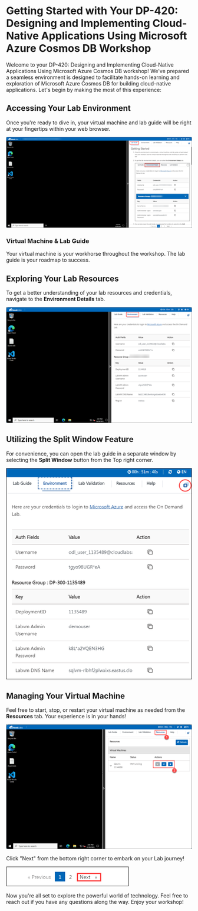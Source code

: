 # Getting Started with Your DP-420: Designing and Implementing Cloud-Native Applications Using Microsoft Azure Cosmos DB Workshop
 
Welcome to your DP-420: Designing and Implementing Cloud-Native Applications Using Microsoft Azure Cosmos DB workshop! We've prepared a seamless environment is designed to facilitate hands-on learning and exploration of Microsoft Azure Cosmos DB for building cloud-native applications. Let's begin by making the most of this experience:
 
## Accessing Your Lab Environment
 
Once you're ready to dive in, your virtual machine and lab guide will be right at your fingertips within your web browser.
 
![Access Your VM and Lab Guide](./instructions/media/labguide.png)

### Virtual Machine & Lab Guide
 
Your virtual machine is your workhorse throughout the workshop. The lab guide is your roadmap to success.
 
## Exploring Your Lab Resources
 
To get a better understanding of your lab resources and credentials, navigate to the **Environment Details** tab.
 
![Explore Lab Resources](./instructions/media/env.png)

## Utilizing the Split Window Feature
 
For convenience, you can open the lab guide in a separate window by selecting the **Split Window** button from the Top right corner.
 
![Use the Split Window Feature](./instructions/media/spl.png)
 
## Managing Your Virtual Machine
 
Feel free to start, stop, or restart your virtual machine as needed from the **Resources** tab. Your experience is in your hands!
 
![Manage Your Virtual Machine](./instructions/media/res.png)
 
Click "Next" from the bottom right corner to embark on your Lab journey!
 
![Start Your Azure Journey](./instructions/media/num.png)
 
Now you're all set to explore the powerful world of technology. Feel free to reach out if you have any questions along the way. Enjoy your workshop!
